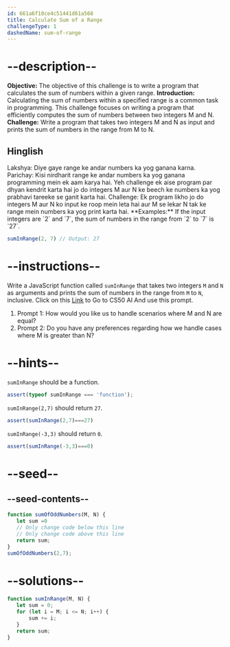 ```yaml
---
id: 661a6f10ce4c51441d61a568
title: Calculate Sum of a Range
challengeType: 1
dashedName: sum-of-range
---
```


# --description--
**Objective:** The objective of this challenge is to write a program that calculates the sum of numbers within a given range.
**Introduction:** Calculating the sum of numbers within a specified range is a common task in programming. This challenge focuses on writing a program that efficiently computes the sum of numbers between two integers M and N.
**Challenge:** Write a program that takes two integers M and N as input and prints the sum of numbers in the range from M to N.
<h2>Hinglish</h2>
Lakshya: Diye gaye range ke andar numbers ka yog ganana karna.
Parichay: Kisi nirdharit range ke andar numbers ka yog ganana programming mein ek aam karya hai. Yeh challenge ek aise program par dhyan kendrit karta hai jo do integers M aur N ke beech ke numbers ka yog prabhavi tareeke se ganit karta hai.
Challenge: Ek program likho jo do integers M aur N ko input ke roop mein leta hai aur M se lekar N tak ke range mein numbers ka yog print karta hai.
**Examples:**
If the input integers are `2` and `7`, the sum of numbers in the range from `2` to `7` is `27`.

```js
sumInRange(2, 7) // Output: 27
```

# --instructions--
Write a JavaScript function called `sumInRange` that takes two integers `M` and `N` as arguments and prints the sum of numbers in the range from `M` to `N`, inclusive.
Click on this <a href= https://cs50.ai/chat>Link</a> to Go to CS50 AI 
And use this prompt.

1. Prompt 1: How would you like us to handle scenarios where M and N are equal?
2. Prompt 2: Do you have any preferences regarding how we handle cases where M is greater than N?

# --hints--
`sumInRange` should be a function.

```js
assert(typeof sumInRange === 'function');
```

`sumInRange(2,7)` should return `27`.

```js
assert(sumInRange(2,7)===27)
```

`sumInRange(-3,3)` should return `0`.

```js
assert(sumInRange(-3,3)===0)
```

# --seed--
## --seed-contents--

```js
function sumOfOddNumbers(M, N) {
   let sum =0
   // Only change code below this line
   // Only change code above this line
   return sum;
}
sumOfOddNumbers(2,7);
```

# --solutions--

```js
function sumInRange(M, N) {
   let sum = 0;
   for (let i = M; i <= N; i++) {
       sum += i;
   }
   return sum;
}
```

